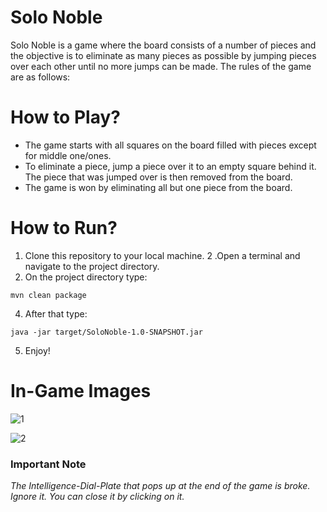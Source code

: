 # Solo Noble
Solo Noble is a game where the board consists of a number of pieces and the objective is to eliminate as many pieces as possible by jumping pieces over each other until no more jumps can be made. The rules of the game are as follows:

# How to Play?
+ The game starts with all squares on the board filled with pieces except for middle one/ones.
+ To eliminate a piece, jump a piece over it to an empty square behind it. The piece that was jumped over is then removed from the board.
+ The game is won by eliminating all but one piece from the board.

# How to Run?
1. Clone this repository to your local machine.
2 .Open a terminal and navigate to the project directory.
3. On the project directory type:
```
mvn clean package
```
4. After that type:
```
java -jar target/SoloNoble-1.0-SNAPSHOT.jar
```
5. Enjoy!

# In-Game Images
![1](https://github.com/ISO53/Solo-Noble-With-Linked-List/assets/102249575/ed742fdc-8840-48be-bebb-d818859b3790)

![2](https://github.com/ISO53/Solo-Noble-With-Linked-List/assets/102249575/69a95db2-3476-4017-970b-bc202df506c3)

### Important Note
*The Intelligence-Dial-Plate that pops up at the end of the game is broke. Ignore it. You can close it by clicking on it.*
